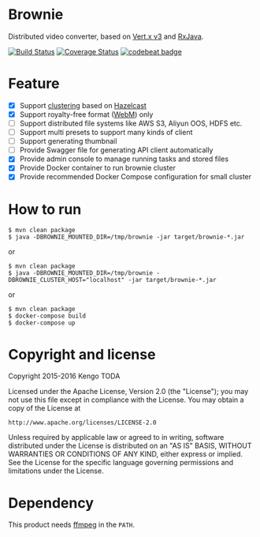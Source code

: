 # Brownie

Distributed video converter, based on [Vert.x v3](http://vertx.io/) and [RxJava](https://github.com/ReactiveX/RxJava).

[![Build Status](https://secure.travis-ci.org/KengoTODA/brownie.png)](http://travis-ci.org/KengoTODA/brownie)
[![Coverage Status](https://coveralls.io/repos/github/KengoTODA/brownie/badge.svg?branch=master)](https://coveralls.io/github/KengoTODA/brownie?branch=master)
[![codebeat badge](https://codebeat.co/badges/7e6fb749-341e-4b11-9042-9b1656370723)](https://codebeat.co/projects/github-com-kengotoda-brownie)

# Feature

- [x] Support [clustering](http://vertx.io/docs/#clustering) based on [Hazelcast](http://hazelcast.com/)
- [x] Support royalty-free format ([WebM](http://www.webmproject.org/)) only
- [ ] Support distributed file systems like AWS S3, Aliyun OOS, HDFS etc.
- [ ] Support multi presets to support many kinds of client
- [ ] Support generating thumbnail
- [ ] Provide Swagger file for generating API client automatically
- [x] Provide admin console to manage running tasks and stored files
- [x] Provide Docker container to run brownie cluster
- [x] Provide recommended Docker Compose configuration for small cluster

# How to run

```
$ mvn clean package
$ java -DBROWNIE_MOUNTED_DIR=/tmp/brownie -jar target/brownie-*.jar
```
or
```
$ mvn clean package
$ java -DBROWNIE_MOUNTED_DIR=/tmp/brownie -DBROWNIE_CLUSTER_HOST="localhost" -jar target/brownie-*.jar
```
or
```
$ mvn clean package
$ docker-compose build
$ docker-compose up
```


# Copyright and license

Copyright 2015-2016 Kengo TODA

Licensed under the Apache License, Version 2.0 (the "License");
you may not use this file except in compliance with the License.
You may obtain a copy of the License at

    http://www.apache.org/licenses/LICENSE-2.0

Unless required by applicable law or agreed to in writing, software
distributed under the License is distributed on an "AS IS" BASIS,
WITHOUT WARRANTIES OR CONDITIONS OF ANY KIND, either express or implied.
See the License for the specific language governing permissions and
limitations under the License.

# Dependency

This product needs [ffmpeg](https://www.ffmpeg.org/) in the `PATH`.
